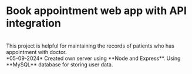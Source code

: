 # Book appointment web app with API integration

<br>
This project is helpful for maintaining the records of patients who has appointment with doctor.

<br>
*05-09-2024*
Created own server using **Node and Express**. Using **MySQL** database for storing user data.

